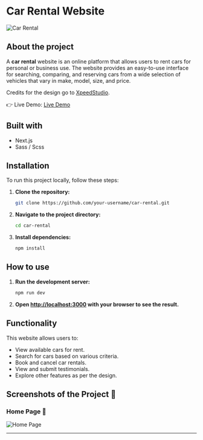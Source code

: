 # Car Rental Website

![Car Rental](https://user-images.githubusercontent.com/105128267/218077760-5694a4ac-4e37-4de7-b31f-268ccd27400a.png)

## About the project

A **car rental** website is an online platform that allows users to rent cars for personal or business use. The website provides an easy-to-use interface for searching, comparing, and reserving cars from a wide selection of vehicles that vary in make, model, size, and price.

Credits for the design go to [XpeedStudio](https://xpeedstudio.com/).

👉 Live Demo: [Live Demo](https://car-rental-ten.vercel.app/)

## Built with

- Next.js
- Sass / Scss

## Installation

To run this project locally, follow these steps:

1. **Clone the repository:**

   ```bash
   git clone https://github.com/your-username/car-rental.git
   ```

2. **Navigate to the project directory:**

   ```bash
   cd car-rental
   ```

3. **Install dependencies:**

   ```bash
   npm install
   ```

## How to use

1. **Run the development server:**

   ```bash
   npm run dev
   ```

2. **Open [http://localhost:3000](http://localhost:3000) with your browser to see the result.**

## Functionality

This website allows users to:

- View available cars for rent.
- Search for cars based on various criteria.
- Book and cancel car rentals.
- View and submit testimonials.
- Explore other features as per the design.

## Screenshots of the Project 📸

### Home Page 🏡

![Home Page](https://user-images.githubusercontent.com/105128267/218077675-f50ac9ae-8d2c-4196-aed8-f4490e142960.png)

---
